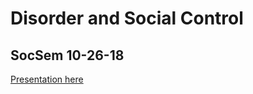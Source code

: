 # Disorder and Social Control
## SocSem 10-26-18

[Presentation here](https://clanfear.github.io/SocSem_102618/SNCP_SocSem_102618.html)
